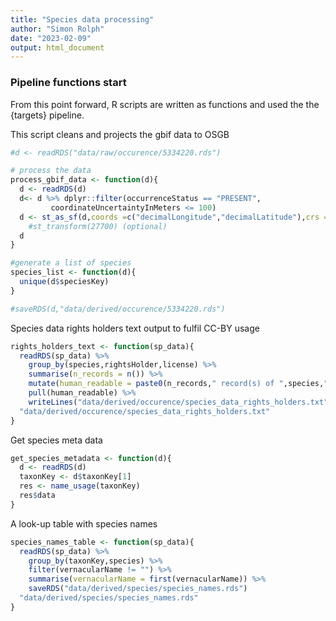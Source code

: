 ```yaml
---
title: "Species data processing"
author: "Simon Rolph"
date: "2023-02-09"
output: html_document
---
```



### Pipeline functions start

From this point forward, R scripts are written as functions and used the the {targets} pipeline.

This script cleans and projects the gbif data to OSGB


```r
#d <- readRDS("data/raw/occurence/5334220.rds")

# process the data
process_gbif_data <- function(d){
  d <- readRDS(d)
  d<- d %>% dplyr::filter(occurrenceStatus == "PRESENT",
         coordinateUncertaintyInMeters <= 100)
  d <- st_as_sf(d,coords =c("decimalLongitude","decimalLatitude"),crs = 4326) #%>% 
    #st_transform(27700) (optional)
  d
}

#generate a list of species
species_list <- function(d){
  unique(d$speciesKey)
}

#saveRDS(d,"data/derived/occurence/5334220.rds")
```

Species data rights holders text output to fulfil CC-BY usage


```r
rights_holders_text <- function(sp_data){
  readRDS(sp_data) %>% 
    group_by(species,rightsHolder,license) %>% 
    summarise(n_records = n()) %>%
    mutate(human_readable = paste0(n_records," record(s) of ",species," recorded by ",rightsHolder," with license: ",license)) %>%
    pull(human_readable) %>%
    writeLines("data/derived/occurence/species_data_rights_holders.txt")
  "data/derived/occurence/species_data_rights_holders.txt"
}
```

Get species meta data


```r
get_species_metadata <- function(d){
  d <- readRDS(d)
  taxonKey <- d$taxonKey[1]
  res <- name_usage(taxonKey)
  res$data
}
```

A look-up table with species names 


```r
species_names_table <- function(sp_data){
  readRDS(sp_data) %>% 
    group_by(taxonKey,species) %>% 
    filter(vernacularName != "") %>%
    summarise(vernacularName = first(vernacularName)) %>%
    saveRDS("data/derived/species/species_names.rds")
  "data/derived/species/species_names.rds"
}
```
